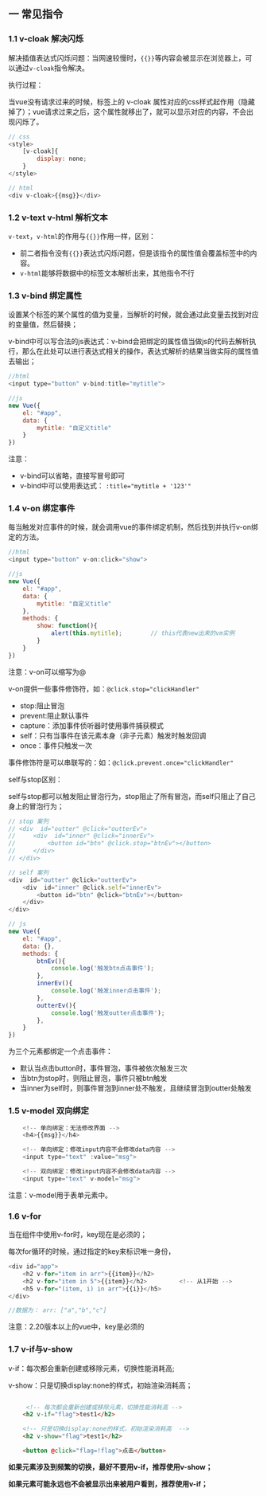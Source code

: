 ## 一 常见指令

### 1.1 v-cloak 解决闪烁

解决插值表达式闪烁问题：当网速较慢时，`{{}}`等内容会被显示在浏览器上，可以通过`v-cloak`指令解决。

执行过程：

当vue没有请求过来的时候，标签上的 v-cloak 属性对应的css样式起作用（隐藏掉了）；vue请求过来之后，这个属性就移出了，就可以显示对应的内容，不会出现闪烁了。

```js
// css
<style>
    [v-cloak]{
        display: none;
    }
</style>

// html
<div v-cloak>{{msg}}</div>
```

### 1.2 v-text v-html 解析文本

`v-text`，`v-html`的作用与`{{}}`作用一样，区别：
- 前二者指令没有`{{}}`表达式闪烁问题，但是该指令的属性值会覆盖标签中的内容。  
- `v-html`能够将数据中的标签文本解析出来，其他指令不行

### 1.3 v-bind 绑定属性
设置某个标签的某个属性的值为变量，当解析的时候，就会通过此变量去找到对应的变量值，然后替换；

v-bind中可以写合法的js表达式：v-bind会把绑定的属性值当做js的代码去解析执行，那么在此处可以进行表达式相关的操作，表达式解析的结果当做实际的属性值去输出；

```js
//html
<input type="button" v-bind:title="mytitle">

//js
new Vue({
    el: "#app",
    data: {
        mytitle: "自定义title"
    }
})
```

注意：
- v-bind可以省略，直接写冒号即可
- v-bind中可以使用表达式： `:title="mytitle + '123'"`

### 1.4 v-on 绑定事件
每当触发对应事件的时候，就会调用vue的事件绑定机制，然后找到并执行v-on绑定的方法。
```js
//html
<input type="button" v-on:click="show">

//js
new Vue({
    el: "#app",
    data: {
        mytitle: "自定义title"
    },
    methods: {
        show: function(){
            alert(this.mytitle);        // this代表new出来的vm实例
        }
    }
})
```

注意：v-on可以缩写为@  

v-on提供一些事件修饰符，如：`@click.stop="clickHandler"`
- stop:阻止冒泡
- prevent:阻止默认事件
- capture：添加事件侦听器时使用事件捕获模式
- self：只有当事件在该元素本身（非子元素）触发时触发回调
- once：事件只触发一次

事件修饰符是可以串联写的：如：`@click.prevent.once="clickHandler"`

self与stop区别：

self与stop都可以触发阻止冒泡行为，stop阻止了所有冒泡，而self只阻止了自己身上的冒泡行为；

```js
// stop 案列
// <div  id="outter" @click="outterEv">
//     <div  id="inner" @click="innerEv">
//         <button id="btn" @click.stop="btnEv"></button>
//     </div>
// </div>

// self 案列
<div  id="outter" @click="outterEv">
    <div  id="inner" @click.self="innerEv">
        <button id="btn" @click="btnEv"></button>
    </div>
</div>

// js
new Vue({
    el: "#app",
    data: {},
    methods: {
        btnEv(){
            console.log('触发btn点击事件');
        },
        innerEv(){
            console.log('触发inner点击事件');
        },
        outterEv(){
            console.log('触发outter点击事件');
        },
    }
})
```

为三个元素都绑定一个点击事件：
- 默认当点击button时，事件冒泡，事件被依次触发三次
- 当btn为stop时，则阻止冒泡，事件只被btn触发
- 当inner为self时，则事件冒泡到inner处不触发，且继续冒泡到outter处触发

### 1.5 v-model 双向绑定

```js
    <!-- 单向绑定：无法修改界面 -->
    <h4>{{msg}}</h4>

    <!-- 单向绑定：修改input内容不会修改data内容 -->
    <input type="text" :value="msg">

    <!-- 双向绑定：修改input内容不会修改data内容 -->
    <input type="text" v-model="msg">
```

注意：v-model用于表单元素中。


### 1.6 v-for
当在组件中使用v-for时，key现在是必须的；

每次for循环的时候，通过指定的key来标识唯一身份，
```js
<div id="app">
    <h2 v-for="item in arr">{{item}}</h2>
    <h2 v-for="item in 5">{{item}}</h2>         <!-- 从1开始 -->
    <h5 v-for="(item, i) in arr">{{i}}</h5>
</div>

//数据为： arr: ["a","b","c"]
```

注意：2.20版本以上的vue中，key是必须的

### 1.7 v-if与v-show

v-if：每次都会重新创建或移除元素，切换性能消耗高;

v-show：只是切换display:none的样式，初始渲染消耗高；

```html

     <!-- 每次都会重新创建或移除元素，切换性能消耗高 -->
    <h2 v-if="flag">test1</h2>

    <!-- 只是切换display:none的样式，初始渲染消耗高  -->
    <h2 v-show="flag">test1</h2>    

    <button @click="flag=!flag">点击</button>
```


**如果元素涉及到频繁的切换，最好不要用v-if，推荐使用v-show；**

**如果元素可能永远也不会被显示出来被用户看到，推荐使用v-if；**